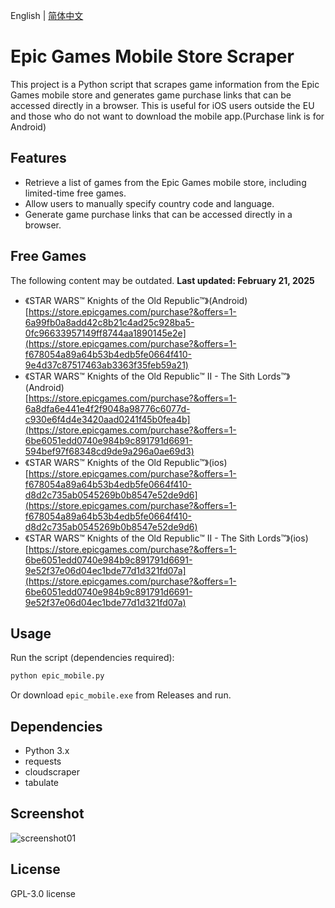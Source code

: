 English | [简体中文](./README.zh-CN.md)

# Epic Games Mobile Store Scraper

This project is a Python script that scrapes game information from the Epic Games mobile store and generates game purchase links that can be accessed directly in a browser. This is useful for iOS users outside the EU and those who do not want to download the mobile app.(Purchase link is for Android)

## Features
- Retrieve a list of games from the Epic Games mobile store, including limited-time free games.
- Allow users to manually specify country code and language.
- Generate game purchase links that can be accessed directly in a browser.

## Free Games
The following content may be outdated. **Last updated: February 21, 2025**
- 《STAR WARS™ Knights of the Old Republic™》(Android)  
[https://store.epicgames.com/purchase?&offers=1-6a99fb0a8add42c8b21c4ad25c928ba5-0fc96633957149ff8744aa1890145e2e](https://store.epicgames.com/purchase?&offers=1-f678054a89a64b53b4edb5fe0664f410-9e4d37c87517463ab3363f35feb59a21)
- 《STAR WARS™ Knights of the Old Republic™ II - The Sith Lords™》(Android)  
[https://store.epicgames.com/purchase?&offers=1-6a8dfa6e441e4f2f9048a98776c6077d-c930e6f4d4e3420aad0241f45b0fea4b](https://store.epicgames.com/purchase?&offers=1-6be6051edd0740e984b9c891791d6691-594bef97f68348cd9de9a296a0ae69d3)
- 《STAR WARS™ Knights of the Old Republic™》(ios)  
[https://store.epicgames.com/purchase?&offers=1-f678054a89a64b53b4edb5fe0664f410-d8d2c735ab0545269b0b8547e52de9d6](https://store.epicgames.com/purchase?&offers=1-f678054a89a64b53b4edb5fe0664f410-d8d2c735ab0545269b0b8547e52de9d6)
- 《STAR WARS™ Knights of the Old Republic™ II - The Sith Lords™》(ios)  
[https://store.epicgames.com/purchase?&offers=1-6be6051edd0740e984b9c891791d6691-9e52f37e06d04ec1bde77d1d321fd07a](https://store.epicgames.com/purchase?&offers=1-6be6051edd0740e984b9c891791d6691-9e52f37e06d04ec1bde77d1d321fd07a)

## Usage

Run the script (dependencies required):
```sh
python epic_mobile.py
```
Or download `epic_mobile.exe` from Releases and run.

## Dependencies
- Python 3.x
- requests
- cloudscraper
- tabulate
  
## Screenshot
![screenshot01](https://github.com/user-attachments/assets/16992e39-aba2-46be-ad58-7585610a7723)

## License
GPL-3.0 license
